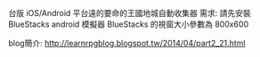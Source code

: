 台版 iOS/Android 平台遠的要命的王國地城自動收集器
需求: 請先安裝 BlueStacks android 模擬器
BlueStacks 的視窗大小參數為 800x600

blog簡介: http://learnrpgblog.blogspot.tw/2014/04/part2_21.html
